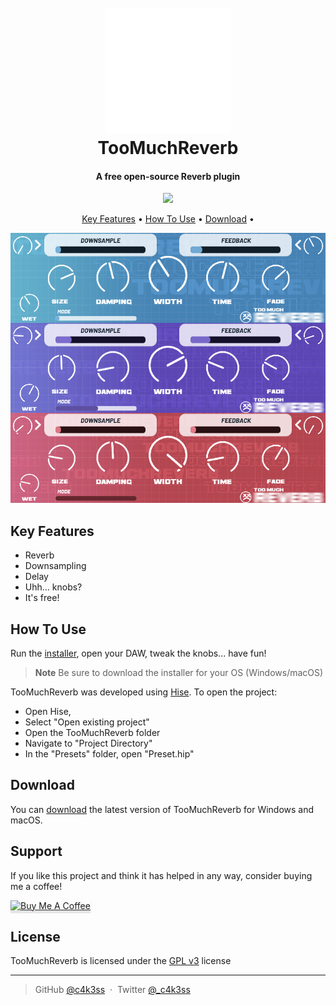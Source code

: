 <h1 align="center">
  <br>
  <a href="https://github.com/c4k3ss/TooMuchReverb"><img src="https://raw.githubusercontent.com/c4k3ss/TooMuchReverb/refs/heads/main/Images/HQLogo.png" alt="TooMuchReverb" width="200"></a>
  <br>
  TooMuchReverb
  <br>
</h1>

<h4 align="center">A free open-source Reverb plugin</h4>

<p align="center">
  <a href="https://saythanks.io/to/c4k3ss">
      <img src="https://img.shields.io/badge/SayThanks.io-%E2%98%BC-1EAEDB.svg">
  </a>
</p>

<p align="center">
  <a href="#key-features">Key Features</a> •
  <a href="#how-to-use">How To Use</a> •
  <a href="#download">Download</a> •
</p>

<p align="center"><img src="https://raw.githubusercontent.com/c4k3ss/TooMuchReverb/refs/heads/main/Images/Plugin.png"></p>

## Key Features

* Reverb
* Downsampling
* Delay
* Uhh... knobs?
* It's free!

## How To Use

Run the [installer](https://github.com/c4k3ss/TooMuchReverb/releases), open your DAW, tweak the knobs... have fun!

> **Note**
> Be sure to download the installer for your OS (Windows/macOS)

TooMuchReverb was developed using [Hise](https://hise.dev/). 
To open the project:

* Open Hise,
* Select "Open existing project"
* Open the TooMuchReverb folder
* Navigate to "Project Directory"
* In the "Presets" folder, open "Preset.hip"

## Download

You can [download](https://github.com/c4k3ss/TooMuchReverb/releases) the latest version of TooMuchReverb for Windows and macOS.

## Support

If you like this project and think it has helped in any way, consider buying me a coffee!

<a href="https://buymeacoffee.com/c4k3ss" target="_blank"><img src="app/img/bmc-button.png" alt="Buy Me A Coffee" style="height: 41px !important;width: 174px !important;box-shadow: 0px 3px 2px 0px rgba(190, 190, 190, 0.5) !important;-webkit-box-shadow: 0px 3px 2px 0px rgba(190, 190, 190, 0.5) !important;" ></a>

## License

TooMuchReverb is licensed under the [GPL v3](https://www.gnu.org/licenses/gpl-3.0.en.html) license

---
> GitHub [@c4k3ss](https://github.com/c4k3ss) &nbsp;&middot;&nbsp;
> Twitter [@_c4k3ss](https://x.com/_c4k3ss)


